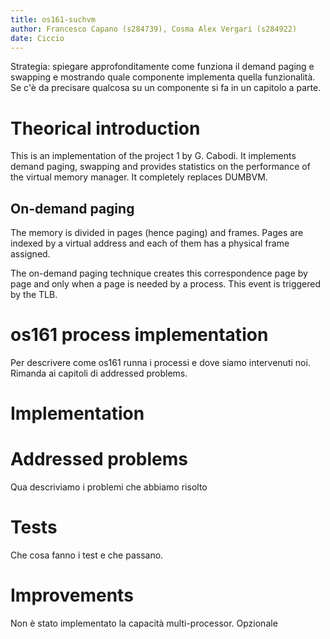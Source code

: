 ```yaml
---
title: os161-suchvm
author: Francesco Capano (s284739), Cosma Alex Vergari (s284922)
date: Ciccio
---
```


Strategia: spiegare approfonditamente come funziona il demand paging e swapping e mostrando quale componente implementa quella funzionalità. 
Se c'è da precisare qualcosa su un componente si fa in un capitolo a parte.

# Theorical introduction

This is an implementation of the project 1 by G. Cabodi. It implements demand paging, swapping and provides statistics on the performance of the virtual memory manager. It completely replaces DUMBVM.

## On-demand paging
The memory is divided in pages (hence paging) and frames. Pages are indexed by a virtual address and each of them has a physical frame assigned.

The on-demand paging technique creates this correspondence page by page and only when a page is needed by a process. This event is triggered by the TLB.

# os161 process implementation
Per descrivere come os161 runna i processi e dove siamo intervenuti noi. Rimanda ai capitoli di addressed problems.

# Implementation
<!-- Qua parliamo di come abbiamo realizzato le funzionalità principali -->

# Addressed problems
Qua descriviamo i problemi che abbiamo risolto

# Tests
Che cosa fanno i test e che passano.

# Improvements
Non è stato implementato la capacità multi-processor.
Opzionale
